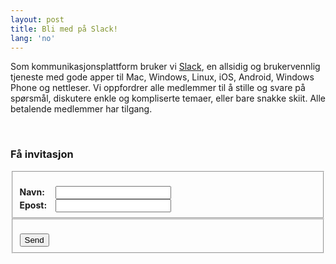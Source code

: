 ```yaml
---
layout: post
title: Bli med på Slack!
lang: 'no'
---
```


Som kommunikasjonsplattform bruker vi [Slack](http://slack.com), en allsidig og brukervennlig tjeneste med gode apper til Mac, Windows, Linux, iOS, Android, Windows Phone og nettleser. Vi oppfordrer alle medlemmer til å stille og svare på spørsmål, diskutere enkle og kompliserte temaer, eller bare snakke skiit. Alle betalende medlemmer har tilgang.

<br>

### Få invitasjon

  <fieldset class="slack-form">
    <br>
    <label>
      <b>Navn:<span style="padding-left:13.5px"></span></b>
      <input type="text" id="name">
    </label>
    <br>
    <label>
      <b>Epost:<span style="padding-left:10px"></span></b>
      <input type="email" id="email">
    </label>
  </fieldset>

  <fieldset class="slack-form">
    <br>
    <input type="button" id="submit-button" value="Send">
  </fieldset>

  <div id="result"></div>

<script src="/static/js/slack.js"></script>

